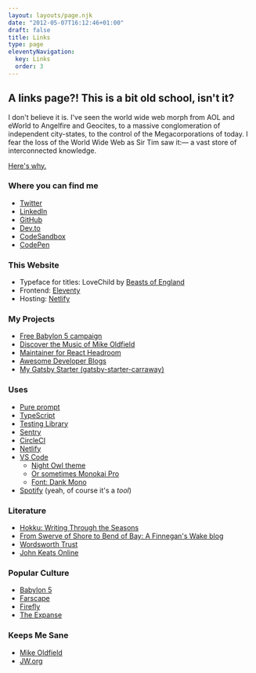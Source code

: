 ```yaml
---
layout: layouts/page.njk
date: "2012-05-07T16:12:46+01:00"
draft: false
title: Links
type: page
eleventyNavigation:
  key: Links
  order: 3
---
```


## A links page?! This is a bit old school, isn't it?

I don't believe it is. I've seen the world wide web morph from AOL and eWorld to Angelfire and Geocites, to a massive conglomeration of independent city-states, to the control of the Megacorporations of today. I fear the loss of the World Wide Web as Sir Tim saw it:— a vast store of interconnected knowledge.

[Here's why.](https://medium.com/matter/the-web-we-have-to-save-2eb1fe15a426)


### Where you can find me

- [Twitter](https://twitter.com/muzzlehatch_)
- [LinkedIn](https://www.linkedin.com/in/benjaminread1980/)
- [GitHub](https://github.com/endymion1818/)
- [Dev.to](https://dev.to/endymion1818)
- [CodeSandbox](https://codesandbox.io/u/endymion1818)
- [CodePen](https://codepen.io/endymion1818)

### This Website

- Typeface for titles: LoveChild by [Beasts of England](https://beastsofengland.co)
- Frontend: [Eleventy](https://11ty.dev)
- Hosting: [Netlify](https://www.netlify.com)

### My Projects
- [Free Babylon 5 campaign](https://freebabylon5.com)
- [Discover the Music of Mike Oldfield](https://discovermikeoldfield.info)
- [Maintainer for React Headroom](https://github.com/KyleAMathews/react-headroom/)
- [Awesome Developer Blogs](https://github.com/endymion1818/awesome-developer-blogs)
- [My Gatsby Starter (gatsby-starter-carraway)](https://www.gatsbyjs.org/starters/endymion1818/gatsby-starter-carraway/)

### Uses
- [Pure prompt](https://github.com/sindresorhus/pure)
- [TypeScript](https://www.typescriptlang.org)
- [Testing Library](https://testing-library.com/react/)
- [Sentry](https://sentry.io/welcome/)
- [CircleCI](https://circleci.com)
- [Netlify](https://netlify.com)
- [VS Code](https://code.visualstudio.com)
  - [Night Owl theme](https://marketplace.visualstudio.com/items?itemName=sdras.night-owl)
  - [Or sometimes Monokai Pro](https://monokai.pro)
  - [Font: Dank Mono](https://dank.sh)
- [Spotify](https://www.spotify.com/uk/) (yeah, of course it's a _tool_)

### Literature
- [Hokku: Writing Through the Seasons](https://github.com)
- [From Swerve of Shore to Bend of Bay: A Finnegan's Wake blog](https://peterchrisp.blogspot.com)
- [Wordsworth Trust](https://wordsworth.org.uk)
- [John Keats Online](https://john-keats.com)

### Popular Culture
- [Babylon 5](https://freebabylon5.com)
- [Farscape](https://www.farscapeworld.com)
- [Firefly](https://browncoats.com)
- [The Expanse](https://theexpanselives.com)

### Keeps Me Sane
- [Mike Oldfield](https://mikeoldfieldofficial.com)
- [JW.org](https://www.jw.org)
